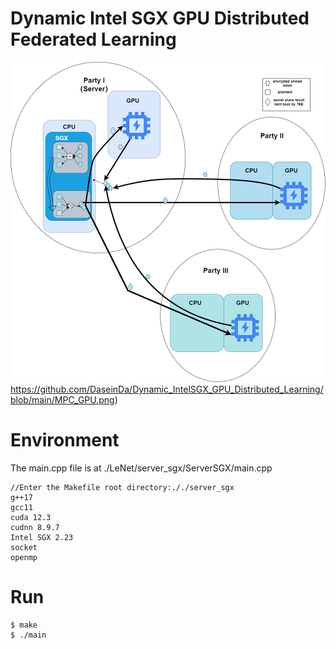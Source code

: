 # Dynamic Intel SGX GPU Distributed Federated Learning

![image](https://github.com/DaseinDa/Dynamic_IntelSGX_GPU_Distributed_Learning/blob/main/MPC_GPU.png)https://github.com/DaseinDa/Dynamic_IntelSGX_GPU_Distributed_Learning/blob/main/MPC_GPU.png)

# Environment

The main.cpp file is at ./LeNet/server_sgx/ServerSGX/main.cpp
```
//Enter the Makefile root directory:././server_sgx
g++17
gcc11
cuda 12.3
cudnn 8.9.7
Intel SGX 2.23
socket
openmp
```
# Run

```
$ make
$ ./main
```
